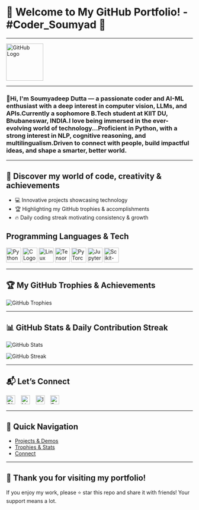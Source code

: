 # 🎉 Welcome to My GitHub Portfolio! - #Coder_Soumyad 🚀
---

<img src="https://github.githubassets.com/images/modules/logos_page/GitHub-Mark.png" alt="GitHub Logo" width="100"/>

---

### 👋Hi, I'm Soumyadeep Dutta — a passionate coder and AI-ML enthusiast with a deep interest in computer vision, LLMs, and APIs.Currently a sophomore B.Tech student at KIIT DU, Bhubaneswar, INDIA.I love being immersed in the ever-evolving world of technology...Proficient in Python, with a strong interest in NLP, cognitive reasoning, and multilingualism.Driven to connect with people, build impactful ideas, and shape a smarter, better world.

---

## 🌟 Discover my world of code, creativity & achievements

- 💻 Innovative projects showcasing technology 
- 🏆 Highlighting my GitHub trophies & accomplishments  
- 🔥 Daily coding streak motivating consistency & growth

## Programming Languages & Tech 
<p>
  <img src="https://www.python.org/static/opengraph-icon-200x200.png" alt="Python Logo" width="40"/> 
  <img src="https://upload.wikimedia.org/wikipedia/commons/1/19/C_Logo.png" alt="C Logo" width="40"/> 
  <img src="https://upload.wikimedia.org/wikipedia/commons/thumb/3/35/Tux.svg/120px-Tux.svg.png" alt="Linux Logo" width="40"/>
  <img src="https://upload.wikimedia.org/wikipedia/commons/thumb/2/2d/Tensorflow_logo.svg/120px-Tensorflow_logo.svg.png" alt="TensorFlow Logo" width="40"/>
  <img src="https://upload.wikimedia.org/wikipedia/commons/9/96/Pytorch_logo.png" alt="PyTorch Logo" width="40"/>
  <img src="https://upload.wikimedia.org/wikipedia/commons/thumb/3/38/Jupyter_logo.svg/120px-Jupyter_logo.svg.png" alt="Jupyter Logo" width="40"/>
  <img src="https://upload.wikimedia.org/wikipedia/commons/thumb/0/05/Scikit_learn_logo_small.svg/120px-Scikit_learn_logo_small.svg.png" alt="Scikit-learn Logo" width="40"/>
</p>

---

## 🏆 My GitHub Trophies & Achievements

![GitHub Trophies](https://github-profile-trophy.vercel.app/?username=Soumyad3110&theme=radical&row=1&column=7)

---

## 📊 GitHub Stats & Daily Contribution Streak

![GitHub Stats](https://github-readme-stats.vercel.app/api?username=Soumyad3110&show_icons=true&theme=radical)

![GitHub Streak](https://github-readme-streak-stats.herokuapp.com/?user=Soumyad3110&theme=radical)

---

## 📬 Let’s Connect

[<img src="https://github.githubassets.com/images/modules/logos_page/GitHub-Mark.png" alt="GitHub" width="24"/>](https://github.com/Soumyad3110) &nbsp;&nbsp;
[<img src="https://cdn-icons-png.flaticon.com/512/174/174857.png" alt="LinkedIn" width="24"/>](https://www.linkedin.com/in/soumyadeep-dutta-609b66334) &nbsp;&nbsp;
[<img src="https://cdn-icons-png.flaticon.com/512/174/174855.png" alt="Instagram" width="24"/>](https://www.instagram.com/_waltz_soumyad_001) &nbsp;&nbsp;
[<img src="https://cdn-icons-png.flaticon.com/512/561/561127.png" alt="Email" width="24"/>](mailto:dutta.311006@gmail.com)

---

## 🚀 Quick Navigation

- [Projects & Demos](#-discover-my-world-of-code-creativity--achievements)
- [Trophies & Stats](#-my-github-trophies--achievements)
- [Connect](#-lets-connect)

---

## 🎉 Thank you for visiting my portfolio!

If you enjoy my work, please ⭐ star this repo and share it with friends! Your support means a lot.

<p align="center">
  
